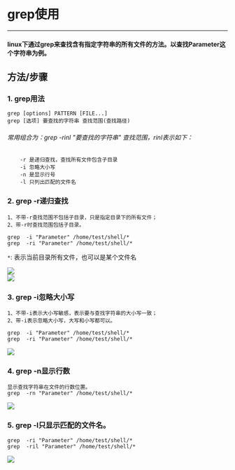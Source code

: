 # grep使用

----------
#### linux下通过grep来查找含有指定字符串的所有文件的方法。以查找Parameter这个字符串为例。

## 方法/步骤
### 1. grep用法
	            
    grep [options] PATTERN [FILE...]
    grep [选项] 要查找的字符串 查找范围(查找路径)

###### 常用组合为：grep -rinl "要查找的字符串" 查找范围，rinl表示如下：
		
		-r 是递归查找，查找所有文件包含子目录
		-i 忽略大小写
		-n 是显示行号
		-l 只列出匹配的文件名

### 2. grep -r递归查找
	1、不带-r查找范围不包括子目录，只是指定目录下的所有文件；   
    2、带-r时查找范围包括子目录。
   
    grep  -i "Parameter" /home/test/shell/*   
    grep  -ri "Parameter" /home/test/shell/*
 `*`: 表示当前目录所有文件，也可以是某个文件名 
     
![](https://imgsa.baidu.com/exp/pic/item/e49cf91190ef76c6a17baef49a16fdfaae516700.jpg)        
![](https://imgsa.baidu.com/exp/pic/item/c856613e6709c93d484a5a28983df8dcd0005471.jpg)

### 3. grep -i忽略大小写
    1、不带-i表示大小写敏感，表示要与查找字符串的大小写一致；
    2、带-i表示忽略大小写，大写和小写都可以。

	grep  -i "Parameter" /home/test/shell/*
    grep  -ri "Parameter" /home/test/shell/*

![](https://imgsa.baidu.com/exp/pic/item/1a94b36eddc451dad1a05a34b1fd5266d116325f.jpg)    

### 4. grep -n显示行数
    显示查找字符串在文件的行数位置。
	grep  -rn "Parameter" /home/test/shell/* 
   
![](https://imgsa.baidu.com/exp/pic/item/5af4d7ea15ce36d30503d2ef3df33a87e850b1af.jpg)   
### 5. grep -l只显示匹配的文件名。
	grep  -ri "Parameter" /home/test/shell/*
	grep  -ril "Parameter" /home/test/shell/*    
   
![](https://imgsa.baidu.com/exp/pic/item/86d5bac27d1ed21b46ce7d3aaa6eddc450da3fae.jpg)